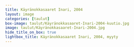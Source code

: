 ```yaml
---
title: Käyränokkasaaret Inari, 2004
layout: image
categories: [taulut]
box-image: taulut/Käyränokkasaaret-Inari-2004-kuutio.jpg
image: taulut/Käyränokkasaaret-Inari-2004.jpg
hide_title_on_box: true
lightbox_title: Käyränokkasaaret Inari, 2004, myyty
---
```

